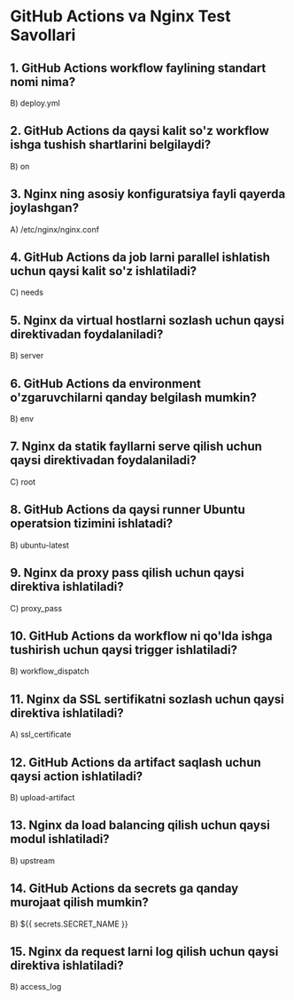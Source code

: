 # GitHub Actions va Nginx Test Savollari

## 1. GitHub Actions workflow faylining standart nomi nima?

B) deploy.yml

## 2. GitHub Actions da qaysi kalit so'z workflow ishga tushish shartlarini belgilaydi?

B) on

## 3. Nginx ning asosiy konfiguratsiya fayli qayerda joylashgan?

A) /etc/nginx/nginx.conf

## 4. GitHub Actions da job larni parallel ishlatish uchun qaysi kalit so'z ishlatiladi?

C) needs

## 5. Nginx da virtual hostlarni sozlash uchun qaysi direktivadan foydalaniladi?

B) server

## 6. GitHub Actions da environment o'zgaruvchilarni qanday belgilash mumkin?

B) env

## 7. Nginx da statik fayllarni serve qilish uchun qaysi direktivadan foydalaniladi?

C) root

## 8. GitHub Actions da qaysi runner Ubuntu operatsion tizimini ishlatadi?

B) ubuntu-latest

## 9. Nginx da proxy pass qilish uchun qaysi direktiva ishlatiladi?

C) proxy_pass

## 10. GitHub Actions da workflow ni qo'lda ishga tushirish uchun qaysi trigger ishlatiladi?

B) workflow_dispatch

## 11. Nginx da SSL sertifikatni sozlash uchun qaysi direktiva ishlatiladi?

A) ssl_certificate

## 12. GitHub Actions da artifact saqlash uchun qaysi action ishlatiladi?

B) upload-artifact

## 13. Nginx da load balancing qilish uchun qaysi modul ishlatiladi?

B) upstream

## 14. GitHub Actions da secrets ga qanday murojaat qilish mumkin?

B) ${{ secrets.SECRET_NAME }}

## 15. Nginx da request larni log qilish uchun qaysi direktiva ishlatiladi?

B) access_log
